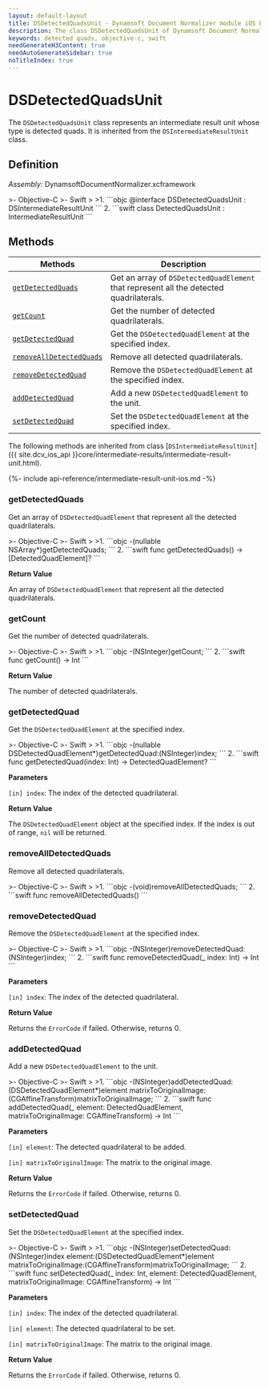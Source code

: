 ```yaml
---
layout: default-layout
title: DSDetectedQuadsUnit - Dynamsoft Document Normalizer module iOS Edition API Reference
description: The class DSDetectedQuadsUnit of Dynamsoft Document Normalizer module represents an intermediate result unit whose type is detected quads. It is inherited from the DSIntermediateResultUnit class.
keywords: detected quads, objective-c, swift
needGenerateH3Content: true
needAutoGenerateSidebar: true
noTitleIndex: true
---
```


# DSDetectedQuadsUnit

The `DSDetectedQuadsUnit` class represents an intermediate result unit whose type is detected quads. It is inherited from the `DSIntermediateResultUnit` class.

## Definition

*Assembly:* DynamsoftDocumentNormalizer.xcframework

<div class="sample-code-prefix"></div>
>- Objective-C
>- Swift
>
>1. 
```objc
@interface DSDetectedQuadsUnit : DSIntermediateResultUnit
```
2. 
```swift
class DetectedQuadsUnit : IntermediateResultUnit
```

## Methods

| Methods | Description |
| ------- | ----------- |
| [`getDetectedQuads`](#getdetectedquads) | Get an array of `DSDetectedQuadElement` that represent all the detected quadrilaterals. |
| [`getCount`](#getcount) | Get the number of detected quadrilaterals. |
| [`getDetectedQuad`](#getdetectedquad) | Get the `DSDetectedQuadElement` at the specified index. |
| [`removeAllDetectedQuads`](#removealldetectedquads) | Remove all detected quadrilaterals. |
| [`removeDetectedQuad`](#removedetectedquad) | Remove the `DSDetectedQuadElement` at the specified index. |
| [`addDetectedQuad`](#adddetectedquad) | Add a new `DSDetectedQuadElement` to the unit. |
| [`setDetectedQuad`](#setdetectedquad) | Set the `DSDetectedQuadElement` at the specified index. |

The following methods are inherited from class [`DSIntermediateResultUnit`]({{ site.dcv_ios_api }}core/intermediate-results/intermediate-result-unit.html).

{%- include api-reference/intermediate-result-unit-ios.md -%}

### getDetectedQuads

Get an array of `DSDetectedQuadElement` that represent all the detected quadrilaterals.

<div class="sample-code-prefix"></div>
>- Objective-C
>- Swift
>
>1. 
```objc
-(nullable NSArray<DSDetectedQuadElement*>*)getDetectedQuads;
```
2. 
```swift
func getDetectedQuads() -> [DetectedQuadElement]?
```

**Return Value**

An array of `DSDetectedQuadElement` that represent all the detected quadrilaterals.

### getCount

Get the number of detected quadrilaterals.

<div class="sample-code-prefix"></div>
>- Objective-C
>- Swift
>
>1. 
```objc
-(NSInteger)getCount;
```
2. 
```swift
func getCount() -> Int
```

**Return Value**

The number of detected quadrilaterals.

### getDetectedQuad

Get the `DSDetectedQuadElement` at the specified index.

<div class="sample-code-prefix"></div>
>- Objective-C
>- Swift
>
>1. 
```objc
-(nullable DSDetectedQuadElement*)getDetectedQuad:(NSInteger)index;
```
2. 
```swift
func getDetectedQuad(index: Int) -> DetectedQuadElement?
```

**Parameters**

`[in] index`: The index of the detected quadrilateral.

**Return Value**

The `DSDetectedQuadElement` object at the specified index. If the index is out of range, `nil` will be returned.

### removeAllDetectedQuads

Remove all detected quadrilaterals.

<div class="sample-code-prefix"></div>
>- Objective-C
>- Swift
>
>1. 
```objc
-(void)removeAllDetectedQuads;
```
2. 
```swift
func removeAllDetectedQuads()
```

### removeDetectedQuad

Remove the `DSDetectedQuadElement` at the specified index.

<div class="sample-code-prefix"></div>
>- Objective-C
>- Swift
>
>1. 
```objc
-(NSInteger)removeDetectedQuad:(NSInteger)index;
```
2. 
```swift
func removeDetectedQuad(_ index: Int) -> Int
```

**Parameters**

`[in] index`: The index of the detected quadrilateral.

**Return Value**

Returns the `ErrorCode` if failed. Otherwise, returns 0.

### addDetectedQuad

Add a new `DSDetectedQuadElement` to the unit.

<div class="sample-code-prefix"></div>
>- Objective-C
>- Swift
>
>1. 
```objc
-(NSInteger)addDetectedQuad:(DSDetectedQuadElement*)element
      matrixToOriginalImage:(CGAffineTransform)matrixToOriginalImage;
```
2. 
```swift
func addDetectedQuad(_ element: DetectedQuadElement, matrixToOriginalImage: CGAffineTransform) -> Int
```

**Parameters**

`[in] element`: The detected quadrilateral to be added.

`[in] matrixToOriginalImage`: The matrix to the original image.

**Return Value**

Returns the `ErrorCode` if failed. Otherwise, returns 0.

### setDetectedQuad

Set the `DSDetectedQuadElement` at the specified index.

<div class="sample-code-prefix"></div>
>- Objective-C
>- Swift
>
>1. 
```objc
-(NSInteger)setDetectedQuad:(NSInteger)index
                    element:(DSDetectedQuadElement*)element
      matrixToOriginalImage:(CGAffineTransform)matrixToOriginalImage;
```
2. 
```swift
func setDetectedQuad(_ index: Int, element: DetectedQuadElement, matrixToOriginalImage: CGAffineTransform) -> Int
```

**Parameters**

`[in] index`: The index of the detected quadrilateral.

`[in] element`: The detected quadrilateral to be set.

`[in] matrixToOriginalImage`: The matrix to the original image.

**Return Value**

Returns the `ErrorCode` if failed. Otherwise, returns 0.
